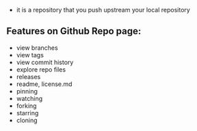 
- it is a repository that you push upstream your local repository

## Features on Github Repo page:
- view branches
- view tags
- view commit history
- explore repo files
- releases
- readme, license.md
- pinning
- watching
- forking
- starring
- cloning

